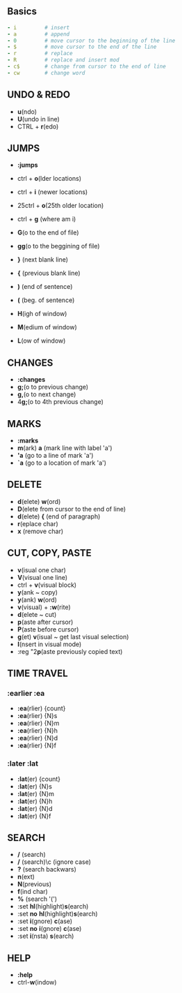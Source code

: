 Basics
------ 
```yml
- i 		# insert
- a 		# append
- 0 		# move cursor to the beginning of the line
- $ 		# move cursor to the end of the line 
- r 		# replace
- R 		# replace and insert mod
- c$		# change from cursor to the end of line 
- cw		# change word
```

## UNDO & REDO
- **u**(ndo)
- **U**(undo in line)
- CTRL + **r**(edo)

## JUMPS
- **:jumps**
- ctrl + **o**(lder locations)
- ctrl + **i** (newer locations)
- 25ctrl + **o**(25th older location)

- ctrl + **g** (where am i)
- **G**(o to the end of file)
- **gg**(o to the beggining of file)

- **}** (next blank line)
- **{** (previous blank line)
- **)** (end of sentence)
- **(** (beg. of sentence)
- **H**(igh of window)
- **M**(edium of window)
- **L**(ow of window)

## CHANGES
- **:changes**
- **g;**(o to previous change)
- **g,**(o to next change) 
- 4**g;**(o to 4th previous change)

## MARKS
- **:marks**
- **m**(ark) **a** (mark line with label 'a')
- **'a** (go to a line of mark 'a')
- **`a** (go to a location of mark 'a')

## DELETE
- **d**(elete) **w**(ord)
- **D**(elete from cursor to the end of line)
- **d**(elete) **{** (end of paragraph)
- **r**(eplace char)
- **x** (remove char)

## CUT, COPY, PASTE
- **v**(isual one char)
- **V**(visual one line) 
- ctrl + **v**(visual block)
- **y**(ank ~ copy)
- **y**(ank) **w**(ord)
- **v**(visual) + **:w**(rite) <file>
- **d**(elete ~ cut)
- **p**(aste after cursor)
- **P**(aste before cursor)
- **g**(et) **v**(isual ~ get last visual selection) 
- **I**(nsert in visual mode) 
- :reg "2**p**(aste previously copied text)

## TIME TRAVEL 
### :earlier :ea
- **:ea**(rlier) {count}	
- **:ea**(rlier) {N}s		
- **:ea**(rlier) {N}m		
- **:ea**(rlier) {N}h		
- **:ea**(rlier) {N}d		
- **:ea**(rlier) {N}f		
			
### :later :lat
- **:lat**(er) {count}					
- **:lat**(er) {N}s					
- **:lat**(er) {N}m
- **:lat**(er) {N}h					
- **:lat**(er) {N}d					
- **:lat**(er) {N}f		
			
## SEARCH 
- **/** (search)
- **/** (search)\c (ignore case)
- **?** (search backwars)
- **n**(ext)
- **N**(previous)
- **f**(ind char)
- **%** (search '(')
- :set **hl**(highlight)**s**(earch)
- :set **no** **hl**(highlight)**s**(earch)  
- :set **i**(gnore) **c**(ase)
- :set **no** **i**(gnore) **c**(ase)
- :set **i**(nsta) **s**(earch)

## HELP 
- **:help**
- ctrl-**w**(indow)
